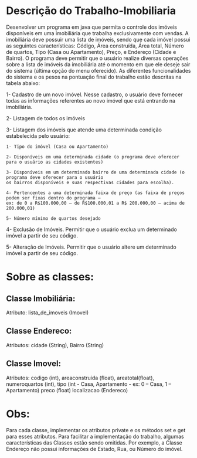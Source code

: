 # Descrição do Trabalho-Imobiliaria

Desenvolver um programa em java que permita o controle dos imóveis disponíveis em uma imobiliária que trabalha exclusivamente com vendas. A imobiliária deve possuir uma lista de imóveis, sendo que cada imóvel possui as seguintes características: Código, Área construída, Área total, Número de quartos, Tipo (Casa ou Apartamento), Preço, e Endereço (Cidade e Bairro). O programa deve permitir que o usuário realize diversas operações sobre a lista de imóveis da imobiliária até o momento em que ele deseje sair do sistema (última opção do menu oferecido). As diferentes funcionalidades do sistema e os pesos na pontuação final do trabalho estão descritas na tabela abaixo:

1- Cadastro de um novo imóvel. Nesse cadastro, o usuário deve fornecer todas as informações referentes ao novo imóvel que está entrando na imobiliária.

2- Listagem de todos os imóveis

3- Listagem dos imóveis que atende uma determinada condição estabelecida pelo usuário:

    1- Tipo do imóvel (Casa ou Apartamento)
    
    2- Disponíveis em uma determinada cidade (o programa deve oferecer para o usuário as cidades existentes)

    3- Disponíveis em um determinado bairro de uma determinada cidade (o programa deve oferecer para o usuário 
    os bairros disponíveis e suas respectivas cidades para escolha).

    4- Pertencentes a uma determinada faixa de preço (as faixa de preços podem ser fixas dentro do programa – 
    ex: de 0 a R$100.000,00 – de R$100.000,01 a R$ 200.000,00 – acima de 200.000,01)

    5- Número mínimo de quartos desejado
    
4- Exclusão de Imóveis. Permitir que o usuário exclua um determinado imóvel a partir de seu código.

5- Alteração de Imóveis. Permitir que o usuário altere um determinado imóvel a partir de seu código.

# Sobre as classes:

## Classe Imobiliária:
Atributo: lista_de_imoveis (Imovel)

## Classe Endereco:
Atributos: cidade (String), Bairro (String)

## Classe Imovel:
Atributos: codigo (int), areaconstruida (float), areatotal(float), numeroquartos (int),
tipo (int - Casa, Apartamento - ex: 0 – Casa, 1 – Apartamento)
preco (float)
localizacao (Endereco)

# Obs:

Para cada classe, implementar os atributos private e os métodos set e get para esses atributos. Para facilitar a implementação do trabalho, algumas características das Classes estão sendo omitidas. Por exemplo, a Classe Endereço não possui informações de Estado, Rua, ou Número do imóvel.

